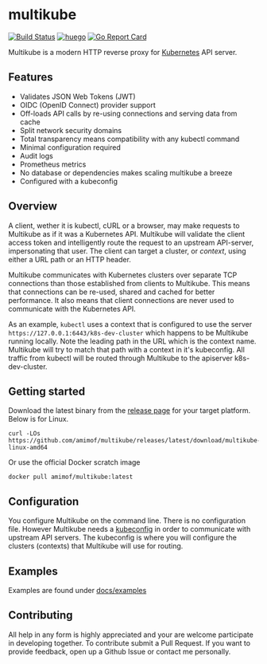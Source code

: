 # multikube
[![Build Status](https://travis-ci.org/amimof/multikube.svg?branch=master)](https://travis-ci.org/amimof/multikube) [![huego](https://godoc.org/github.com/amimof/multikube?status.svg)](https://godoc.org/github.com/amimof/multikube) [![Go Report Card](https://goreportcard.com/badge/github.com/amimof/multikube)](https://goreportcard.com/report/github.com/amimof/multikube)

Multikube is a modern HTTP reverse proxy for [Kubernetes](http://kubernetes.io/) API server. 

## Features
* Validates JSON Web Tokens (JWT) 
* OIDC (OpenID Connect) provider support
* Off-loads API calls by re-using connections and serving data from cache
* Split network security domains
* Total transparency means compatibility with any kubectl command
* Minimal configuration required
* Audit logs 
* Prometheus metrics
* No database or dependencies makes scaling multikube a breeze 
* Configured with a kubeconfig

## Overview

A client, wether it is kubectl, cURL or a browser, may make requests to Multikube as if it was a Kubernetes API. Multikube will validate the client access token and intelligently route the request to an upstream API-server, impersonating that user. The client can target a cluster, or *context*, using either a URL path or an HTTP header. 

Multikube communicates with Kubernetes clusters over separate TCP connections than those established from clients to Multikube. This means that connections can be re-used, shared and cached for better performance. It also means that client connections are never used to communicate with the Kubernetes API. 

As an example, `kubectl` uses a context that is configured to use the server `https://127.0.0.1:6443/k8s-dev-cluster` which happens to be Multikube running locally. Note the leading path in the URL which is the context name. Multikube will try to match that path with a context in it's kubeconfig. All traffic from kubectl will be routed through Multikube to the apiserver k8s-dev-cluster. 

## Getting started

Download the latest binary from the [release page](https://github.com/amimof/multikube/releases) for your target platform. Below is for Linux.
```
curl -LOs https://github.com/amimof/multikube/releases/latest/download/multikube-linux-amd64
``` 

Or use the official Docker scratch image
```
docker pull amimof/multikube:latest
```

## Configuration

You configure Multikube on the command line. There is no configuration file. However Multikube needs a [kubeconfig](https://kubernetes.io/docs/concepts/configuration/organize-cluster-access-kubeconfig/) in order to communicate with upstream API servers. The kubeconfig is where you will configure the clusters (contexts) that Multikube will use for routing. 

## Examples

Examples are found under [docs/examples](https://github.com/amimof/multikube/blob/master/docs/examples/dex-example.md)

## Contributing

All help in any form is highly appreciated and your are welcome participate in developing together. To contribute submit a Pull Request. If you want to provide feedback, open up a Github Issue or contact me personally.